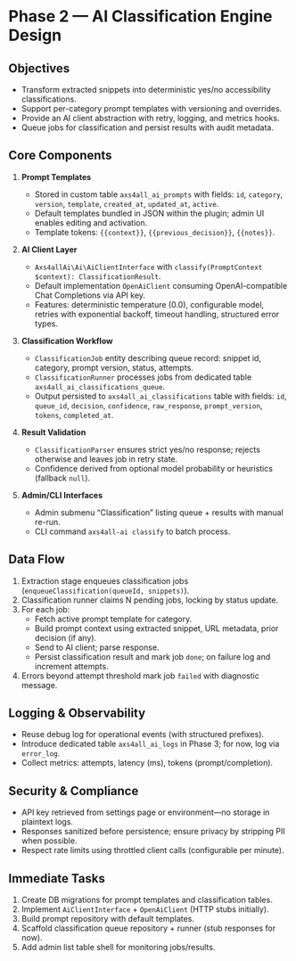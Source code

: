 # Phase 2 — AI Classification Engine Design

## Objectives
- Transform extracted snippets into deterministic yes/no accessibility classifications.
- Support per-category prompt templates with versioning and overrides.
- Provide an AI client abstraction with retry, logging, and metrics hooks.
- Queue jobs for classification and persist results with audit metadata.

## Core Components
1. **Prompt Templates**
   - Stored in custom table `axs4all_ai_prompts` with fields: `id`, `category`, `version`, `template`, `created_at`, `updated_at`, `active`.
   - Default templates bundled in JSON within the plugin; admin UI enables editing and activation.
   - Template tokens: `{{context}}`, `{{previous_decision}}`, `{{notes}}`.

2. **AI Client Layer**
   - `Axs4allAi\Ai\AiClientInterface` with `classify(PromptContext $context): ClassificationResult`.
   - Default implementation `OpenAiClient` consuming OpenAI-compatible Chat Completions via API key.
   - Features: deterministic temperature (0.0), configurable model, retries with exponential backoff, timeout handling, structured error types.

3. **Classification Workflow**
   - `ClassificationJob` entity describing queue record: snippet id, category, prompt version, status, attempts.
   - `ClassificationRunner` processes jobs from dedicated table `axs4all_ai_classifications_queue`.
   - Output persisted to `axs4all_ai_classifications` table with fields: `id`, `queue_id`, `decision`, `confidence`, `raw_response`, `prompt_version`, `tokens`, `completed_at`.

4. **Result Validation**
   - `ClassificationParser` ensures strict yes/no response; rejects otherwise and leaves job in retry state.
   - Confidence derived from optional model probability or heuristics (fallback `null`).

5. **Admin/CLI Interfaces**
   - Admin submenu “Classification” listing queue + results with manual re-run.
   - CLI command `axs4all-ai classify` to batch process.

## Data Flow
1. Extraction stage enqueues classification jobs (`enqueueClassification(queueId, snippets)`).
2. Classification runner claims N pending jobs, locking by status update.
3. For each job:
   - Fetch active prompt template for category.
   - Build prompt context using extracted snippet, URL metadata, prior decision (if any).
   - Send to AI client; parse response.
   - Persist classification result and mark job `done`; on failure log and increment attempts.
4. Errors beyond attempt threshold mark job `failed` with diagnostic message.

## Logging & Observability
- Reuse debug log for operational events (with structured prefixes).
- Introduce dedicated table `axs4all_ai_logs` in Phase 3; for now, log via `error_log`.
- Collect metrics: attempts, latency (ms), tokens (prompt/completion).

## Security & Compliance
- API key retrieved from settings page or environment—no storage in plaintext logs.
- Responses sanitized before persistence; ensure privacy by stripping PII when possible.
- Respect rate limits using throttled client calls (configurable per minute).

## Immediate Tasks
1. Create DB migrations for prompt templates and classification tables.
2. Implement `AiClientInterface` + `OpenAiClient` (HTTP stubs initially).
3. Build prompt repository with default templates.
4. Scaffold classification queue repository + runner (stub responses for now).
5. Add admin list table shell for monitoring jobs/results.

